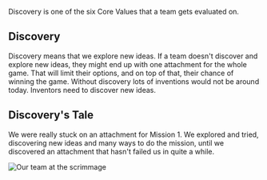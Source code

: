 Discovery is one of the six Core Values that a team gets evaluated on.

## Discovery 

Discovery means that we explore new ideas. If a team doesn't discover and explore new ideas, they might end up with one attachment for the whole game. That will limit their options, and on top of that, their chance of winning the game. Without discovery lots of inventions would not be around today. Inventors need to discover new ideas.

## Discovery's Tale

We were really stuck on an attachment for Mission 1. We explored and tried, discovering new ideas and many ways to do the mission, until we discovered an attachment that hasn't failed us in quite a while.

![Our team at the scrimmage](https://drive.google.com/uc?export=view&id=1gxAtVf_emmvlds_hjuIv1J09JTfyvQ8F)
